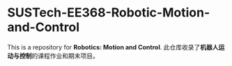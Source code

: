 # SUSTech-EE368-Robotic-Motion-and-Control

This is a repository for **Robotics: Motion and Control**.
此仓库收录了**机器人运动与控制**的课程作业和期末项目。
